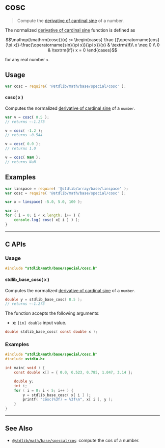 <!--

@license Apache-2.0

Copyright (c) 2024 The Stdlib Authors.

Licensed under the Apache License, Version 2.0 (the "License");
you may not use this file except in compliance with the License.
You may obtain a copy of the License at

   http://www.apache.org/licenses/LICENSE-2.0

Unless required by applicable law or agreed to in writing, software
distributed under the License is distributed on an "AS IS" BASIS,
WITHOUT WARRANTIES OR CONDITIONS OF ANY KIND, either express or implied.
See the License for the specific language governing permissions and
limitations under the License.

-->

# cosc

> Compute the [derivative of cardinal sine][cosc] of a number.

<section class="intro">

The normalized [derivative of cardinal sine][cosc] function is defined as

<!-- <equation class="equation" label="eq:cosc_function" align="center" raw="\operatorname{cosc}(x) := \begin{cases} \frac{{\operatorname{cos}(\pi x)}-\frac{\operatorname{sin}(\pi x)}{\pi x}}{x} & \textrm{if}\ x \neq 0 \\ 0 & \textrm{if}\ x = 0 \end{cases}" alt="Cosc function"> -->

```math
\mathop{\mathrm{cosc}}(x) := \begin{cases} \frac {{\operatorname{cos}(\pi x)}-\frac{\operatorname{sin}(\pi x)}{\pi x}}{x} & \textrm{if}\ x \neq 0 \\ 0 & \textrm{if}\ x = 0 \end{cases}
```

<!-- <div class="equation" align="center" data-raw-text="\operatorname{cosc}(x) := \begin{cases} \frac {{\operatorname{cos}(\pi x)}-\frac{\operatorname{sin}(\pi x)}{\pi x}}{x} &amp; \textrm{if}\ x \neq 0 \\ 0 &amp; \textrm{if}\ x = 0 \end{cases}" data-equation="eq:cosc_function">
    <img src="https://cdn.jsdelivr.net/gh/stdlib-js/stdlib@bb29798906e119fcb2af99e94b60407a270c9b32/lib/node_modules/@stdlib/math/base/special/cosc/docs/img/equation_cosc_function.svg" alt="Cosc function">
    <br>
</div> -->

<!-- </equation> -->

for any real number `x`.

</section>

<!-- /.intro -->

<section class="usage">

## Usage

```javascript
var cosc = require( '@stdlib/math/base/special/cosc' );
```

#### cosc( x )

Computes the normalized [derivative of cardinal sine][cosc] of a `number`.

```javascript
var v = cosc( 0.5 );
// returns ~-1.273

v = cosc( -1.2 );
// returns ~0.544

v = cosc( 0.0 );
// returns 1.0

v = cosc( NaN );
// returns NaN
```

</section>

<!-- /.usage -->

<section class="examples">

## Examples

<!-- eslint no-undef: "error" -->

```javascript
var linspace = require( '@stdlib/array/base/linspace' );
var cosc = require( '@stdlib/math/base/special/cosc' );

var x = linspace( -5.0, 5.0, 100 );

var i;
for ( i = 0; i < x.length; i++ ) {
    console.log( cosc( x[ i ] ) );
}
```

</section>

<!-- /.examples -->

<!-- C interface documentation. -->

* * *

<section class="c">

## C APIs

<!-- Section to include introductory text. Make sure to keep an empty line after the intro `section` element and another before the `/section` close. -->

<section class="intro">

</section>

<!-- /.intro -->

<!-- C usage documentation. -->

<section class="usage">

### Usage

```c
#include "stdlib/math/base/special/cosc.h"
```

#### stdlib_base_cosc( x )

Computes the normalized [derivative of cardinal sine][cosc] of a `number`.

```c
double y = stdlib_base_cosc( 0.5 );
// returns ~-1.273
```

The function accepts the following arguments:

-   **x**: `[in] double` input value.

```c
double stdlib_base_cosc( const double x );
```

</section>

<!-- /.usage -->

<!-- C API usage notes. Make sure to keep an empty line after the `section` element and another before the `/section` close. -->

<section class="notes">

</section>

<!-- /.notes -->

<!-- C API usage examples. -->

<section class="examples">

### Examples

```c
#include "stdlib/math/base/special/cosc.h"
#include <stdio.h>

int main( void ) {
    const double x[] = { 0.0, 0.523, 0.785, 1.047, 3.14 };

    double y;
    int i;
    for ( i = 0; i < 5; i++ ) {
        y = stdlib_base_cosc( x[ i ] );
        printf( "cosc(%3f) = %3f\n", x[ i ], y );
    }
}
```

</section>

<!-- /.examples -->

</section>

<!-- /.c -->

<!-- Section for related `stdlib` packages. Do not manually edit this section, as it is automatically populated. -->

<section class="related">

* * *

## See Also

-   <span class="package-name">[`@stdlib/math/base/special/cos`][@stdlib/math/base/special/cos]</span><span class="delimiter">: </span><span class="description">compute the cos of a number.</span>

</section>

<!-- /.related -->

<!-- Section for all links. Make sure to keep an empty line after the `section` element and another before the `/section` close. -->

<section class="links">

[cosc]: https://en.wikipedia.org/wiki/cosc_function

<!-- <related-links> -->

[@stdlib/math/base/special/cos]: https://github.com/stdlib-js/stdlib/tree/develop/lib/node_modules/%40stdlib/math/base/special/cos

<!-- </related-links> -->

</section>

<!-- /.links -->
